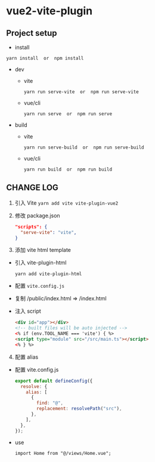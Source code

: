 # vue2-vite-plugin

## Project setup

- install

```
yarn install  or  npm install
```

- dev

  - vite

    ```
    yarn run serve-vite  or  npm run serve-vite
    ```

  - vue/cli

    ```
    yarn run serve  or  npm run serve
    ```

- build

  - vite

    ```
    yarn run serve-build  or  npm run serve-build
    ```

  - vue/cli

    ```
    yarn run build  or  npm run build
    ```

## CHANGE LOG

1. 引入 Vite `yarn add vite vite-plugin-vue2`
2. 修改 package.json

   ```json
   "scripts": {
     "serve-vite": "vite",
   }
   ```

3. 添加 vite html template

- 引入 vite-plugin-html

  `yarn add vite-plugin-html`

- 配置 `vite.config.js`
- 复制 /public/index.html => /index.html
- 注入 script

  ```html
  <div id="app"></div>
  <!-- built files will be auto injected -->
  <% if (env.TOOL_NAME === 'vite') { %>
  <script type="module" src="/src/main.ts"></script>
  <% } %>
  ```

4. 配置 alias

- 配置 vite.config.js

  ```javascript
  export default defineConfig({
    resolve: {
      alias: [
        {
          find: "@",
          replacement: resolvePath("src"),
        },
      ],
    },
  });
  ```

- use

  `import Home from "@/views/Home.vue";`
